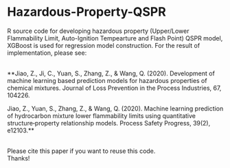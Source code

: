 # Hazardous-Property-QSPR
R source code for developing hazardous property (Upper/Lower Flammability Limit, Auto-Ignition Tempearture and Flash Point) QSPR model, XGBoost is used for regression model construction. For the result of implementation, please see:<br><br>

**Jiao, Z., Ji, C., Yuan, S., Zhang, Z., & Wang, Q. (2020). Development of machine learning based prediction models for hazardous properties of chemical mixtures. Journal of Loss Prevention in the Process Industries, 67, 104226.

Jiao, Z., Yuan, S., Zhang, Z., & Wang, Q. (2020). Machine learning prediction of hydrocarbon mixture lower flammability limits using quantitative structure‐property relationship models. Process Safety Progress, 39(2), e12103.**<br><br>

Please cite this paper if you want to reuse this code. <br>Thanks!
